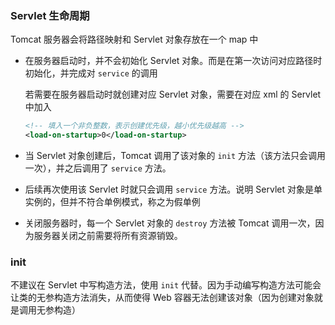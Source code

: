 ### Servlet 生命周期

Tomcat 服务器会将路径映射和 Servlet 对象存放在一个 map 中

- 在服务器启动时，并不会初始化 Servlet 对象。而是在第一次访问对应路径时初始化，并完成对 `service` 的调用

  若需要在服务器启动时就创建对应 Servlet 对象，需要在对应 xml 的 Servlet 中加入

  ```xml
  <!-- 填入一个非负整数，表示创建优先级，越小优先级越高 -->
  <load-on-startup>0</load-on-startup>
  ```

- 当 Servlet 对象创建后，Tomcat 调用了该对象的 `init` 方法（该方法只会调用一次），并之后调用了 `service` 方法。

- 后续再次使用该 Servlet 时就只会调用 `service` 方法。说明 Servlet 对象是单实例的，但并不符合单例模式，称之为假单例

- 关闭服务器时，每一个 Servlet 对象的 `destroy` 方法被 Tomcat 调用一次，因为服务器关闭之前需要将所有资源销毁。





### init

不建议在 Servlet 中写构造方法，使用 `init` 代替。因为手动编写构造方法可能会让类的无参构造方法消失，从而使得 Web 容器无法创建该对象（因为创建对象就是调用无参构造）